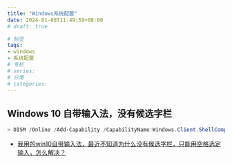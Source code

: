 ```yaml
---
title: "Windows系统配置"
date: 2024-01-08T11:49:59+08:00
# draft: true

# 标签
tags:
- windows
- 系统配置
# 专栏
# series:
# 分类
# categories:
---
```


## Windows 10 自带输入法，没有候选字栏

```powershell
> DISM /Online /Add-Capability /CapabilityName:Windows.Client.ShellComponents~~~~0.0.1.0
```

- [我用的win10自带输入法，最近不知道为什么没有候选字栏，只能用空格选定输入，怎么解决？](https://www.zhihu.com/question/427491064)